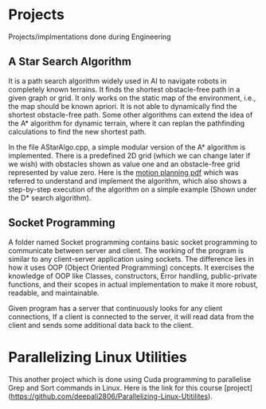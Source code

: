 # Projects
Projects/implmentations done during Engineering

## A Star Search Algorithm

It is a path search algorithm widely used in AI to navigate robots in completely known terrains. 
It finds the shortest obstacle-free path in a given graph or grid.
It only works on the static map of the environment, i.e., the map should be known apriori. It is not able to dynamically find the shortest obstacle-free path. Some other algorithms can extend the idea of the A* algorithm for dynamic terrain, where it can replan the pathfinding calculations to find the new shortest path.

In the file AStarAlgo.cpp, a simple modular version of the A* algorithm is implemented. There is a predefined 2D grid (which we can change later if we wish) with obstacles shown as value one and an obstacle-free grid represented by value zero. 
Here is the [motion planning pdf](https://www.cs.cmu.edu/~motionplanning/lecture/AppH-astar-dstar_howie.pdf)  which was referred to understand and implement the algorithm, which also shows a step-by-step execution of the algorithm on a simple example (Shown under the D* search algorithm).

## Socket Programming

A folder named Socket programming contains basic socket programming to communicate between server and client. 
The working of the program is similar to any client-server application using sockets. The difference lies in how it uses OOP (Object Oriented Programming) concepts. It exercises the knowledge of OOP like Classes, constructors, Error handling, public-private functions, and their scopes in actual implementation to make it more robust, readable, and maintainable.

Given program has a server that continuously looks for any client connections, If a client is connected to the server, it will read data from the client and sends some additional data back to the client.

# Parallelizing Linux Utilities

This another project which is done using Cuda programming to parallelise Grep and Sort commands in Linux. 
Here is the link for this course [project] (https://github.com/deepali2806/Parallelizing-Linux-Utitilites).


